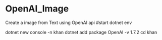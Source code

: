 # OpenAI_Image
Create a image from Text using OpenAI api
#start dotnet env

dotnet new console -n khan
dotnet add package OpenAI -v 1.7.2
cd khan
